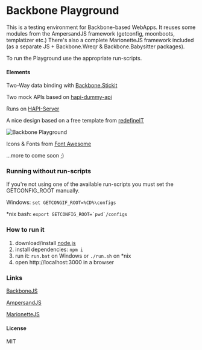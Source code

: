 # Backbone Playground

This is a testing environment for Backbone-based WebApps.
It reuses some modules from the AmpersandJS framework (getconfig, moonboots, templatizer etc.)
There's also a complete MarionetteJS framework included (as a separate JS + Backbone.Wreqr & Backbone.Babysitter packages).

To run the Playground use the appropriate run-scripts.

#### Elements

Two-Way data binding with [Backbone.Stickit](http://nytimes.github.io/backbone.stickit/)

Two mock APIs based on [hapi-dummy-api](https://github.com/HenrikJoreteg/hapi-dummy-api)

Runs on [HAPI-Server](http://hapijs.com)

A nice design based on a free template from [redefineIT](http://redefineinfotech.com/5-free-bootstrap-html-templates/)

![Backbone Playground](http://v55.imgup.net/playground5e1e.png "Screenshot")

Icons & Fonts from [Font Awesome](http://fortawesome.github.io/Font-Awesome/)

...more to come soon ;)

### Running without run-scripts
If you're not using one of the available run-scripts you must set the GETCONFIG_ROOT manually.

Windows: 
`set GETCONGIF_ROOT=%CD%\configs`

*nix bash:
`` export GETCONFIG_ROOT=`pwd`/configs ``

### How to run it

1. download/install [node.js](http://nodejs.org/)
1. install dependencies: `npm i`
1. run it: `run.bat` on Windows or `./run.sh` on *nix
1. open http://localhost:3000 in a browser

### Links

[BackboneJS](http://backbonejs.org)

[AmpersandJS](http://ampersandjs.com)

[MarionetteJS](http://marionettejs.com)


#### License

MIT
